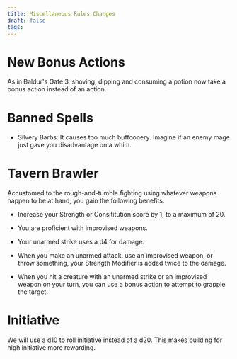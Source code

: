 ```yaml
---
title: Miscellaneous Rules Changes
draft: false
tags:
---
```

# New Bonus Actions

As in Baldur's Gate 3, shoving, dipping and consuming a potion now take a bonus action instead of an action. 

# Banned Spells
- Silvery Barbs: It causes too much buffoonery. Imagine if an enemy mage just gave you disadvantage on a whim.

# Tavern Brawler 
Accustomed to the rough-and-tumble fighting using whatever weapons happen to be at hand, you gain the following benefits:

- Increase your Strength or Consititution score by 1, to a maximum of 20.

- You are proficient with improvised weapons.

- Your unarmed strike uses a d4 for damage.

- When you make an unarmed attack, use an improvised weapon, or throw something, your Strength Modifier is added twice to the damage.

- When you hit a creature with an unarmed strike or an improvised weapon on your turn, you can use a bonus action to attempt to grapple the target.

# Initiative

We will use a d10 to roll initiative instead of a d20. This makes building for high initiative more rewarding. 